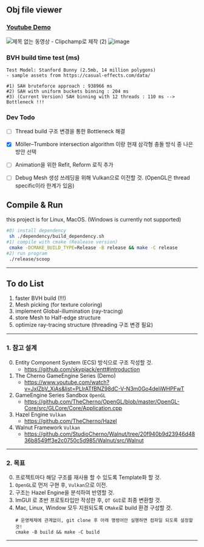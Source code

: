 ## Obj file viewer 
### [Youtube Demo](https://youtu.be/IXdCqPJfspo?si=NZ0x4q1wBHoGwQnw)

![제목 없는 동영상 - Clipchamp로 제작 (2)](https://github.com/kimminkyeu/MiniBlender/assets/60287070/df4a51de-530f-443a-bb34-0930e040f66d)
![image](https://github.com/kimminkyeu/MiniBlender/assets/60287070/3b1711d6-be75-4bb2-b898-44f65fc5b475)

### BVH build time test (ms)
```
Test Model: Stanford Bunny (2.5mb, 14 million polygons)
- sample assets from https://casual-effects.com/data/

#1) SAH bruteforce approach : 938966 ms
#2) SAH with uniform buckets binning : 204 ms
#3) (Current Version) SAH binning with 12 threads : 110 ms --> Bottleneck !!!
```

### Dev Todo
- [ ] Thread build 구조 변경을 통한 Bottleneck 해결
- [x] Möller–Trumbore intersection algorithm 이랑 현재 삼각형 충돌 방식 중 나은 방안 선택
- [ ] Animation을 위한 Refit, Reform 로직 추가
- [ ] Debug Mesh 생성 쓰레딩을 위해 Vulkan으로 이전할 것. (OpenGL은 thread specific이라 한계가 있음)


## Compile & Run
this project is for Linux, MacOS. (Windows is currently not supported)
```bash
#0) install dependency
 sh ./dependency/build_dependency.sh
#1) compile with cmake (Realease version)
 cmake -DCMAKE_BUILD_TYPE=Release -B release && make -C release
#2) run program
 ./release/scoop
```



---
## To do List
1. faster BVH build (!!!)
2. Mesh picking (for texture coloring)
3. implement Global-illumination (ray-tracing)
4. store Mesh to Half-edge structure
5. optimize ray-tracing structure (threading 구조 변경 필요)
---

### 1. 참고 설계
0. Entity Component System (ECS) 방식으로 구조 작성할 것.
    - https://github.com/skypjack/entt#introduction
2. The Cherno GameEngine Series (Demo)
    - https://www.youtube.com/watch?v=JxIZbV_XjAs&list=PLlrATfBNZ98dC-V-N3m0Go4deliWHPFwT
3. GameEngine Series Sandbox ```OpenGL```
    -  https://github.com/TheCherno/OpenGL/blob/master/OpenGL-Core/src/GLCore/Core/Application.cpp
4. Hazel Engine ```Vulkan```
    - https://github.com/TheCherno/Hazel
5. Walnut Framework ```Vulkan```
    - https://github.com/StudioCherno/Walnut/tree/20f940b9d23946d4836b8549ff3e2c0750c5d985/Walnut/src/Walnut
---
### 2. 목표
0. 프로젝트마다 해당 구조를 재사용 할 수 있도록 Template화 할 것.
1. ```OpenGL```로 먼저 구현 후, ```Vulkan```으로 이전.
2. 구조는 Hazel Engine을  분석하여 반영할 것.
3. ImGUI 로 초반 프로토타입만 작성한 후, ```QT GUI```로 최종 변환할 것.
4. Mac, Linux, Window 모두 지원되도록 ```CMake```로 build 환경 구성할 것.
    ```shell
   # 운영체제에 관계없이, git clone 후 아래 명령어만 실행하면 컴파일 되도록 설정할 것!
   cmake -B build && make -C build
   ```
---

